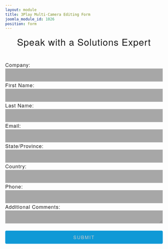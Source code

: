 ```yaml
---
layout: module
title: 3Play Multi-Camera Editing Form
joomla_module_id: 1026
position: form
---
```

<style scoped="scoped" type="text/css">
	<!-- .channeltivity input, .channeltivity select, .channeltivity textarea {
		font-family: inherit;
		font-size: inherit;
		line-height: inherit;
		background: rgba(97, 97, 97, .55);
		color: #ccc !important;
		font-size: 16px;
		line-height: 40px !important;
		width: 100% !important;
		height: 42px;
		padding: 0px 20px;
		border: 1px solid rgba(255, 255, 255, .2);
		border-radius: 0;
		box-shadow: none !important;
	}
	.channeltivity {
		font-size: 16px;
		margin-top: 0px;
		letter-spacing: 1px;
		font-family:'HelveticaNeueThin', 'Helvetica Neue', Helvetica, Arial, sans-serif;
		font-weight: 100;
		padding-top:1em;
	}
	.channeltivity label {
		width:100%;
		margin-bottom: 2%;
	}
	-->
</style>
<!-- Module: Sports Video Form -->
<h2 style="text-align: center; font-size: 30px; margin-top: 0px; letter-spacing: 1px; font-family: 'HelveticaNeueThin', 'Helvetica Neue', Helvetica, Arial, sans-serif; font-weight: 100;">Speak with a Solutions Expert</h2>
<div class="channeltivity">
	<form method="POST" action="https://newtek.channeltivity.com/CTVT/ExternalFormImporter.aspx"><label>Company: <input name="Lead.Company" type="text" /></label><br /><label>First Name: <input name="Lead.FirstName" type="text" /></label><br /><label>Last Name: <input name="Lead.LastName" type="text" /></label><br /><label>Email: <input name="Lead.Email" type="text" /></label><br /><label>State/Province: <input name="Lead.StateProvince" type="text" /></label><br /><label>Country: <input name="Lead.Country" type="text" /></label><br /><label>Phone: <input name="Lead.Phone" type="text" /></label><br /><label style="display: none;">Lead Stage:<select name="Lead.LeadStage__c"><option value="310">Initial Call Made</option><option value="311">Second Call Made</option><option value="312">Interested</option><option value="313">Not Interested</option><option value="314">Needs Analysis</option><option value="315">Quote Provided</option><option value="316">Emailed</option><option value="317">Demo Requested</option></select></label><label>Additional Comments: <textarea name="Lead.AdditionalComments__c" cols="20" rows="10"></textarea></label><br /><br /><input name="Lead.Campaign" value="30" type="hidden" /><input name="Type" value="Lead" type="hidden" /><input name="RedirectUrl" value="http://www.newtek.com/3play/multi-cam-editing" type="hidden" /><input class="cta-blue cta-small align-center block" style="border: none; width: 100%; text-align: center; background-color: #0f99d6; text-transform: uppercase; font-size: 15px; letter-spacing: 2px; font-family: 'Helvetica Neue', Helvetica, Arial, sans-serif; font-weight: 300; border-radius: 4px;" value="Submit" type="submit" />
	</form>
</div>
<!--<script src="/templates/newtekv2/js/marketoForms.js"> </script>
<script src="//app-abq.marketo.com/js/forms2/js/forms2.min.js"> </script>
<form id="mktoForm_2704"></form>
<div id="submit-msg" class="nm-modal">
	<h2>Thank You for connecting with NewTek!</h2>
	<p>A NewTek representative will contact you shortly.</p>
</div>
<script>
	MktoForms2.loadForm("//app-abq.marketo.com", "900-QVC-131", 2704, function(form) {
		NEWTEKV2.marketoForms.overlay_labels();
		MktoForms2.onFormRender(function() {
			NEWTEKV2.equal_heights();
		});
		form.onSuccess(function() {
			document.querySelector('button.mktoButton').innerHTML = 'Thank You';
			NEWTEKV2.modal.show('submit-msg');
			return false;
		});
	});
</script>-->
<link rel="stylesheet" href="/templates/newtekv2/css/modal.css" />
<script src="/templates/newtekv2/js/modal.js" type="text/javascript"></script>
